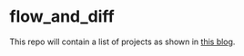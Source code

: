 # flow_and_diff

This repo will contain a list of projects as shown in [this blog](https://kwfredshi.github.io/blog/2025/DIff/).